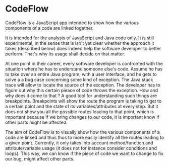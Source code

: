 CodeFlow
========

CodeFlow is a JavaScript app intended to show how the various components of a code are linked together.

It is intended for the analysis of JavaScript and Java code only. It is still experimental, in the sense that is isn't yet clear whether the approach it takes (described below) does indeed help the software developer to better perform. That's why its usage shall decide on that matter.

At one point in their career, every software developer is confronted with the situation where he has to understand someone else's code. Assume he has to take over an entire Java program, with a user interface, and he gets to solve a a bug case concerning some kind of exception. The Java stack trace will allow to locate the source of the exception. The developer has to figure out why this certain pieace of code throws the exception. How and why does it come to that ? A good tool for understanding such things are breakpoints. Breakpoints will show the route the program is taking to get to a certain point and the state of its variables/attributes at every step. But it does not show you all the possible routes leading to that point, which is important because if we bring changes to our code, it is important know if other parts might be affected.

The aim of CodeFlow is to visually show how the various components of a code are linked and thus thus to more easily identify all the routes leading to a given point. Currently, it only takes into account method/function and attribute/variable usage (it does not for instance consider conditions and loops). This way, we can know if the piece of code we want to change to fix our bug, might affect other parts.

